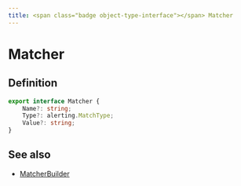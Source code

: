 ```yaml
---
title: <span class="badge object-type-interface"></span> Matcher
---
```

# <span class="badge object-type-interface"></span> Matcher

## Definition

```typescript
export interface Matcher {
	Name?: string;
	Type?: alerting.MatchType;
	Value?: string;
}

```
## See also

 * <span class="badge builder"></span> [MatcherBuilder](./builder-MatcherBuilder.md)
